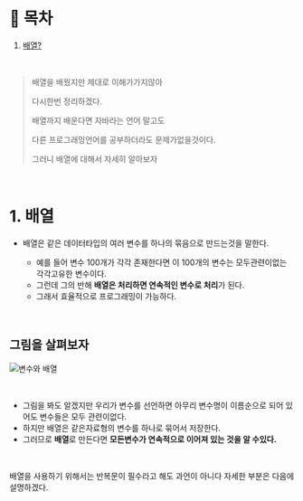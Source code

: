 # 🔖 목차
1. [배열?](#1-배열)<br/>



<br/>

> 배열을 배웠지만 제대로 이해가가지않아
>  
> 다시한번 정리하겠다. 
> 
> 배열까지 배운다면 자바라는 언어 말고도 
> 
> 다른 프로그래밍언어를 공부하더라도 문제가없을것이다.
> 
> 그러니 배열에 대해서 자세히 알아보자

<br/>

 # 1. 배열
 - 배열은 같은 데이터타입의 여러 변수를 하나의 묶음으로 만드는것을 말한다.


   - 예를 들어 변수 100개가 각각 존재한다면 이 100개의 변수는 모두관련이없는 각각고유한 변수이다.
   - 그런데 그의 반해 **배열은 처리하면 연속적인 변수로 처리**가 된다. 
   - 그래서 효율적으로 프로그래밍이 가능하다.

<br/>

## 그림을 살펴보자


   ![변수와 배열](https://blog.kakaocdn.net/dn/FZQWf/btq8L8PuMUf/SXs3ak9TtlsrKg9BeAl7vK/img.png)
   
<br/>


- 그림을 봐도 알겠지만 우리가 변수를 선언하면 아무리 변수명이 이름순으로 되어 있어도 변수들은 모두 관련이없다.
- 하지만 배열은 같은자료형의 변수를 하나로 묶어서 저장한다.
- 그러므로 **배열**로 만든다면 **모든변수가 연속적으로 이어져 있는 것을 알 수있다.**

<br/>

 배열을 사용하기 위해서는 반복문이 필수라고 해도 과언이 아니다
 자세한 부분은 다음에 설명하겠다.
 


 



